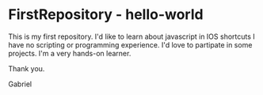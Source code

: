 # FirstRepository - hello-world
This is my first repository.  I'd like to learn about javascript in IOS shortcuts
I have no scripting or programming experience.  I'd love to partipate in some projects.  I'm a very hands-on learner.

Thank you.

Gabriel
